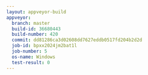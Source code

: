 ```yaml
---
layout: appveyor-build
appveyor:
  branch: master
  build-id: 36680443
  build-number: 420
  commit: dd81286ca3d02608dd7627eddb0517fd204b2d2d
  job-id: bpxx2024jm2bat1l
  job-number: 5
  os-name: Windows
  test-result: 0
---
```

